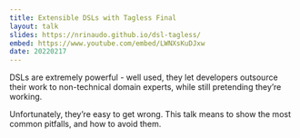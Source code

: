 ```yaml
---
title: Extensible DSLs with Tagless Final
layout: talk
slides: https://nrinaudo.github.io/dsl-tagless/
embed: https://www.youtube.com/embed/LWNXsKuDJxw
date: 20220217
---
```


DSLs are extremely powerful - well used, they let developers outsource their work to non-technical domain experts, while still pretending they’re working.

Unfortunately, they’re easy to get wrong. This talk means to show the most common pitfalls, and how to avoid them.
